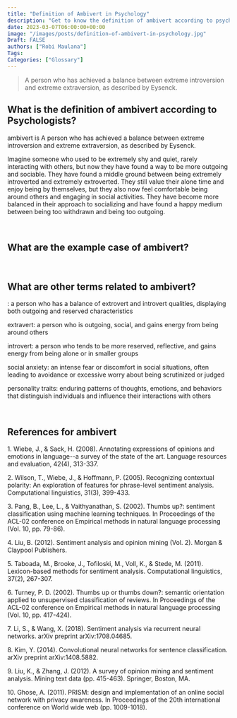 ```yaml
---
title: "Definition of Ambivert in Psychology"
description: "Get to know the definition of ambivert according to psychologists."
date: 2023-03-07T06:00:00+00:00
image: "/images/posts/definition-of-ambivert-in-psychology.jpg"
Draft: FALSE
authors: ["Robi Maulana"]
Tags: 
Categories: ["Glossary"]
---
```






> A person who has achieved a balance between extreme introversion and extreme extraversion, as described by Eysenck.

## What is the definition of ambivert according to Psychologists?

ambivert is A person who has achieved a balance between extreme introversion and extreme extraversion, as described by Eysenck.

Imagine someone who used to be extremely shy and quiet, rarely interacting with others, but now they have found a way to be more outgoing and sociable. They have found a middle ground between being extremely introverted and extremely extroverted. They still value their alone time and enjoy being by themselves, but they also now feel comfortable being around others and engaging in social activities. They have become more balanced in their approach to socializing and have found a happy medium between being too withdrawn and being too outgoing.

 

## What are the example case of ambivert?

 

## What are other terms related to ambivert?

: a person who has a balance of extrovert and introvert qualities, displaying both outgoing and reserved characteristics

extravert: a person who is outgoing, social, and gains energy from being around others

introvert: a person who tends to be more reserved, reflective, and gains energy from being alone or in smaller groups

social anxiety: an intense fear or discomfort in social situations, often leading to avoidance or excessive worry about being scrutinized or judged

personality traits: enduring patterns of thoughts, emotions, and behaviors that distinguish individuals and influence their interactions with others

 

## References for ambivert

1\. Wiebe, J., & Sack, H. (2008). Annotating expressions of opinions and emotions in language--a survey of the state of the art. Language resources and evaluation, 42(4), 313-337.

2\. Wilson, T., Wiebe, J., & Hoffmann, P. (2005). Recognizing contextual polarity: An exploration of features for phrase-level sentiment analysis. Computational linguistics, 31(3), 399-433.

3\. Pang, B., Lee, L., & Vaithyanathan, S. (2002). Thumbs up?: sentiment classification using machine learning techniques. In Proceedings of the ACL-02 conference on Empirical methods in natural language processing (Vol. 10, pp. 79-86).

4\. Liu, B. (2012). Sentiment analysis and opinion mining (Vol. 2). Morgan & Claypool Publishers.

5\. Taboada, M., Brooke, J., Tofiloski, M., Voll, K., & Stede, M. (2011). Lexicon-based methods for sentiment analysis. Computational linguistics, 37(2), 267-307.

6\. Turney, P. D. (2002). Thumbs up or thumbs down?: semantic orientation applied to unsupervised classification of reviews. In Proceedings of the ACL-02 conference on Empirical methods in natural language processing (Vol. 10, pp. 417-424).

7\. Li, S., & Wang, X. (2018). Sentiment analysis via recurrent neural networks. arXiv preprint arXiv:1708.04685.

8\. Kim, Y. (2014). Convolutional neural networks for sentence classification. arXiv preprint arXiv:1408.5882.

9\. Liu, K., & Zhang, J. (2012). A survey of opinion mining and sentiment analysis. Mining text data (pp. 415-463). Springer, Boston, MA.

10\. Ghose, A. (2011). PRISM: design and implementation of an online social network with privacy awareness. In Proceedings of the 20th international conference on World wide web (pp. 1009-1018).
